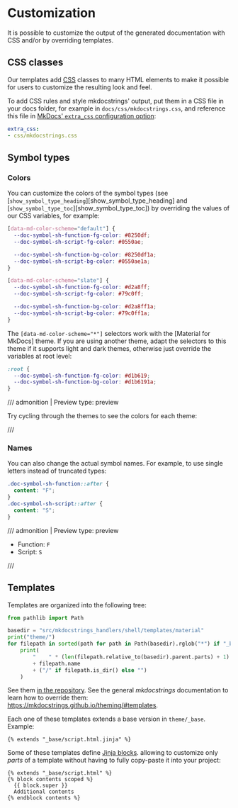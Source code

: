 # Customization

It is possible to customize the output of the generated documentation with CSS
and/or by overriding templates.

## CSS classes

Our templates add [CSS](https://www.w3schools.com/Css/) classes to many HTML elements
to make it possible for users to customize the resulting look and feel.

To add CSS rules and style mkdocstrings' output,
put them in a CSS file in your docs folder, for example in `docs/css/mkdocstrings.css`,
and reference this file in [MkDocs' `extra_css` configuration option](https://www.mkdocs.org/user-guide/configuration/#extra_css):

```yaml title="mkdocs.yml"
extra_css:
- css/mkdocstrings.css
```

## Symbol types

### Colors

You can customize the colors of the symbol types
(see [`show_symbol_type_heading`][show_symbol_type_heading] and [`show_symbol_type_toc`][show_symbol_type_toc])
by overriding the values of our CSS variables, for example:

```css title="docs/css/mkdocstrings.css"
[data-md-color-scheme="default"] {
  --doc-symbol-sh-function-fg-color: #8250df;
  --doc-symbol-sh-script-fg-color: #0550ae;

  --doc-symbol-sh-function-bg-color: #8250df1a;
  --doc-symbol-sh-script-bg-color: #0550ae1a;
}

[data-md-color-scheme="slate"] {
  --doc-symbol-sh-function-fg-color: #d2a8ff;
  --doc-symbol-sh-script-fg-color: #79c0ff;

  --doc-symbol-sh-function-bg-color: #d2a8ff1a;
  --doc-symbol-sh-script-bg-color: #79c0ff1a;
}
```

The `[data-md-color-scheme="*"]` selectors work with the [Material for MkDocs] theme.
If you are using another theme, adapt the selectors to this theme
if it supports light and dark themes,
otherwise just override the variables at root level:

```css title="docs/css/mkdocstrings.css"
:root {
  --doc-symbol-sh-function-fg-color: #d1b619;
  --doc-symbol-sh-function-bg-color: #d1b6191a;
}
```

/// admonition | Preview
    type: preview

<div id="preview-symbol-colors">
  <style>
    [data-md-color-scheme="default"] #preview-symbol-colors {
      --doc-symbol-sh-function-fg-color: #d1b619;
      --doc-symbol-sh-function-bg-color: #d1b6191a;
    }

    [data-md-color-scheme="slate"] #preview-symbol-colors {
      --doc-symbol-sh-function-fg-color: #46c2cb;
      --doc-symbol-sh-function-bg-color: #46c2cb1a;
    }
  </style>
  <p>
    Try cycling through the themes to see the colors for each theme:
    <code class="doc-symbol doc-symbol-sh-function"></code
  </p>
</div>

///

### Names

You can also change the actual symbol names.
For example, to use single letters instead of truncated types:

```css title="docs/css/mkdocstrings.css"
.doc-symbol-sh-function::after {
  content: "F";
}
.doc-symbol-sh-script::after {
  content: "S";
}
```

/// admonition | Preview
    type: preview

<div id="preview-symbol-names">
  <style>
    #preview-symbol-names .doc-symbol-sh-function::after {
      content: "F";
    }
    #preview-symbol-names .doc-symbol-sh-script::after {
      content: "S";
    }
  </style>
  <ul>
    <li>Function: <code class="doc-symbol doc-symbol-sh-function"></code></li>
    <li>Script: <code class="doc-symbol doc-symbol-sh-script"></code></li>
  </ul>
</div>

///

## Templates

Templates are organized into the following tree:

```python exec="1" result="tree"
from pathlib import Path

basedir = "src/mkdocstrings_handlers/shell/templates/material"
print("theme/")
for filepath in sorted(path for path in Path(basedir).rglob("*") if "_base" not in str(path) and path.suffix != ".css"):
    print(
        "    " * (len(filepath.relative_to(basedir).parent.parts) + 1)
        + filepath.name
        + ("/" if filepath.is_dir() else "")
    )
```

See them [in the repository](https://github.com/mkdocstrings/shell/tree/main/src/mkdocstrings_handlers/shell/templates/).
See the general *mkdocstrings* documentation to learn how to override them: https://mkdocstrings.github.io/theming/#templates.

Each one of these templates extends a base version in `theme/_base`. Example:

```html+jinja title="theme/script.html.jinja"
{% extends "_base/script.html.jinja" %}
```

Some of these templates define [Jinja blocks](https://jinja.palletsprojects.com/en/3.0.x/templates/#template-inheritance).
allowing to customize only *parts* of a template
without having to fully copy-paste it into your project:

```jinja title="templates/theme/script.html"
{% extends "_base/script.html" %}
{% block contents scoped %}
  {{ block.super }}
  Additional contents
{% endblock contents %}
```

